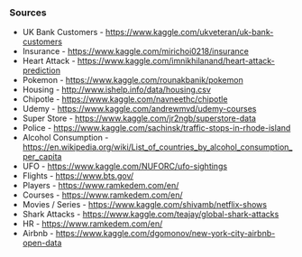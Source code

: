 ### Sources

* UK Bank Customers - https://www.kaggle.com/ukveteran/uk-bank-customers <br>
* Insurance - https://www.kaggle.com/mirichoi0218/insurance
* Heart Attack - https://www.kaggle.com/imnikhilanand/heart-attack-prediction
* Pokemon - https://www.kaggle.com/rounakbanik/pokemon
* Housing - http://www.ishelp.info/data/housing.csv
* Chipotle - https://www.kaggle.com/navneethc/chipotle
* Udemy - https://www.kaggle.com/andrewmvd/udemy-courses
* Super Store - https://www.kaggle.com/jr2ngb/superstore-data
* Police - https://www.kaggle.com/sachinsk/traffic-stops-in-rhode-island
* Alcohol Consumption - https://en.wikipedia.org/wiki/List_of_countries_by_alcohol_consumption_per_capita
* UFO - https://www.kaggle.com/NUFORC/ufo-sightings
* Flights - https://www.bts.gov/
* Players - https://www.ramkedem.com/en/
* Courses - https://www.ramkedem.com/en/
* Movies / Series - https://www.kaggle.com/shivamb/netflix-shows
* Shark Attacks - https://www.kaggle.com/teajay/global-shark-attacks
* HR - https://www.ramkedem.com/en/
* Airbnb - https://www.kaggle.com/dgomonov/new-york-city-airbnb-open-data
